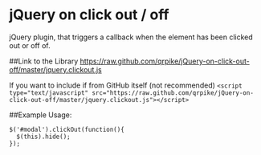 jQuery on click out / off
=======================

jQuery plugin, that triggers a callback when the element has been clicked out or off of. 

##Link to the Library
https://raw.github.com/qrpike/jQuery-on-click-out-off/master/jquery.clickout.js

If you want to include if from GitHub itself (not recommended)
`<script type="text/javascript" src="https://raw.github.com/qrpike/jQuery-on-click-out-off/master/jquery.clickout.js"></script>`

##Example Usage:
 
    $('#modal').clickOut(function(){
      $(this).hide();
    }); 
